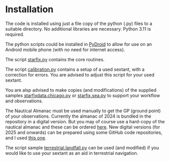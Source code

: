 # Installation

The code is installed using just a file copy of the python (.py) files to a suitable directory. No additional libraries are necessary. 
Python 3.11 is required. 

The python scripts could be installed in [PyDroid](https://play.google.com/store/apps/details?id=ru.iiec.pydroid3) to allow for use on an Android mobile phone 
(with no need for internet access). 

The script [starfix.py](starfix.py) contains the core routines.

The script [calibration.py](calibration.py) contains a setup of a used sextant, with a correction for errors. You are advised to adjust this script for your used sextant.

You are alsp advised to make copies (and modifications) of the supplied samples [starfixdata.chicago.py](starfixdata.chicago.py) or [starfix.sea.py](starfix.sea.py) to support your workflow and observations. 

The Nautical Almanac must be used manually to get the GP (ground point) of your observations. Currently the almanac of 2024 is bundled in the repository in a digital version. 
But you may of course use a hard-copy of the nautical almanac and these can be ordered [here](https://www.amazon.com/Nautical-Almanac-2024-Year/dp/1951116690/ref=sr_1_1?crid=1IAIAP3U59XSX&dib=eyJ2IjoiMSJ9.d3xFA2pQJx8dny0H5kmiZLliYeANWFYB9BZ8He317-pq7X_P5hjJ-aQ5Ir7tAsTHKBmmclCDUVqueJoljDZ8pMVLTCGbF98Xnd4rvuET9FSOXDx-5zcZQXjvqMduNM4eVj7NjN3sq_oBYGavC31cYfErZ1TXimJXSvkgVdloz9g-meALl0_BZklDiJFh33wnJs-aba7SBQyP94c-7bBPn4qIhPGFOMmTE3Y0DZp3CgM.ZlExL1J_IC-osoQXy2XKkMZ3A4CllQRdgOp5Cy7_II8&dib_tag=se&keywords=nautical+almanac&qid=1718006483&sprefix=nautical+almanac%2Caps%2C351&sr=8-1).
New digital versions (for 2025 and onwards) can be prepared using some GitHub code repositories, and I used [this one](https://github.com/aendie/SkyAlmanac-Py3). 

The script sample [terrestrial.landfall.py](terrestrial.landfall.py) can be used (and modified) if you would like to use your sextant as an aid in terrestrial navigation. 